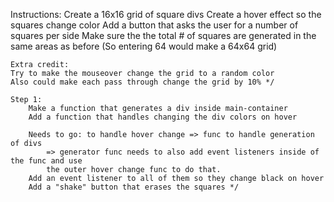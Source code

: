 Instructions:
    Create a 16x16 grid of square divs
    Create a hover effect so the squares change color 
    Add a button that asks the user for a number of squares per side
    Make sure the the total # of squares are generated in the same areas as before
    (So entering 64 would make a 64x64 grid)
    
    Extra credit: 
    Try to make the mouseover change the grid to a random color
    Also could make each pass through change the grid by 10% */

    Step 1:
        Make a function that generates a div inside main-container
        Add a function that handles changing the div colors on hover

        Needs to go: to handle hover change => func to handle generation of divs
            => generator func needs to also add event listeners inside of the func and use
            the outer hover change func to do that.
        Add an event listener to all of them so they change black on hover
        Add a "shake" button that erases the squares */